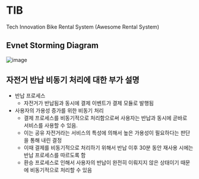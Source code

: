 # TIB
Tech Innovation Bike Rental System (Awesome Rental System)

## Evnet Storming Diagram
![image](https://user-images.githubusercontent.com/57928967/214931060-564c26a3-7f22-4639-9a55-c2c00b8c71a4.png)

## 자전거 반납 비동기 처리에 대한 부가 설명
* 반납 프로세스
  * 자전거가 반납됨과 동시에 결제 이벤트가 결제 모듈로 발행됨
* 사용자의 가용성 증가를 위한 비동기 처리
  * 결제 프로세스를 비동기적으로 처리함으로써 사용자는 반납과 동시에 곧바로 서비스를 사용할 수 있음. 
  * 이는 공유 자전거라는 서비스의 특성에 의해서 높은 가용성이 필요하다는 판단을 통해 내린 결정
  * 이때 결제를 비동기적으로 처리하기 위해서 반납 이후 30분 동안 재사용 시에는 반납 프로세스를 따르도록 함
  * 환승 프로세스로 인해서 사용자의 반납이 완전히 이뤄지지 않은 상태이기 때문에 비동기적으로 처리할 수 있음
